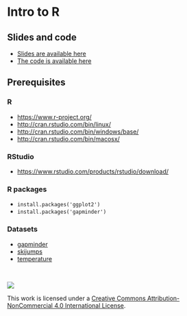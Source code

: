 # Intro to R

## Slides and code

- [Slides are available here](https://cdn.rawgit.com/Nowosad/Intro_to_R/33ee9299/Intro_to_R.html)
- [The code is available here](https://raw.githubusercontent.com/Nowosad/Intro_to_R/master/Intro_to_R.R)

## Prerequisites

### R

- https://www.r-project.org/
- http://cran.rstudio.com/bin/linux/
- http://cran.rstudio.com/bin/windows/base/
- http://cran.rstudio.com/bin/macosx/

### RStudio

- https://www.rstudio.com/products/rstudio/download/

### R packages

- `install.packages('ggplot2')`
- `install.packages('gapminder')`

### Datasets

- [gapminder](https://github.com/Nowosad/Intro_to_R/raw/master/data/gapminder.rds)
- [skijumps](https://raw.githubusercontent.com/Nowosad/Intro_to_R/master/data/skijumps.csv)
- [temperature](https://github.com/Nowosad/Intro_to_R/raw/master/data/temperature.RData)

<br>

![](https://licensebuttons.net/l/by-nc/4.0/88x31.png)

This work is licensed under a [Creative Commons Attribution-NonCommercial 4.0 International License](https://creativecommons.org/licenses/by-nc/4.0/).